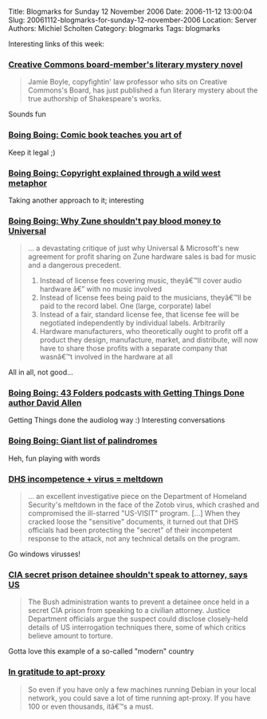 Title: Blogmarks for Sunday 12 November 2006
Date: 2006-11-12 13:00:04
Slug: 20061112-blogmarks-for-sunday-12-november-2006
Location: Server
Authors: Michiel Scholten
Category: blogmarks
Tags: blogmarks

<p>Interesting links of this week:</p>
<h3><a href="http://www.boingboing.net/2006/11/08/creative_commons_boa.html">Creative Commons board-member's literary mystery novel</a></h3>
<blockquote><p>Jamie Boyle, copyfightin' law professor who sits on Creative Commons's Board, has just published a fun literary mystery about the true authorship of Shakespeare's works.</p></blockquote>

<p>Sounds fun</p>
<h3><a href="http://www.boingboing.net/2006/11/08/comic_book_teaches_y.html">Boing Boing: Comic book teaches you art of </a></h3>
<p>Keep it legal ;)</p>
<h3><a href="http://www.boingboing.net/2006/11/08/copyright_explained_.html">Boing Boing: Copyright explained through a wild west metaphor</a></h3>
<p>Taking another approach to it; interesting</p>
<h3><a href="http://www.boingboing.net/2006/11/09/why_zune_shouldnt_pa.html">Boing Boing: Why Zune shouldn't pay blood money to Universal</a></h3>
<blockquote><p>... a devastating critique of just why Universal & Microsoft's new agreement for profit sharing on Zune hardware sales is bad for music and a dangerous precedent.</p>

<ol>
<li>Instead of license fees covering music, theyâ€™ll cover audio hardware â€” with no music involved</li>
<li>Instead of license fees being paid to the musicians, theyâ€™ll be paid to the record label. One (large, corporate) label</li>
<li>Instead of a fair, standard license fee, that license fee will be negotiated independently by individual labels. Arbitrarily</li>
<li>Hardware manufacturers, who theoretically ought to profit off a product they design, manufacture, market, and distribute, will now have to share those profits with a separate company that wasnâ€™t involved in the hardware at all</li>
</ol>
</blockquote>

<p>All in all, not good...</p>
<h3><a href="http://www.boingboing.net/2006/11/07/43_folders_podcasts_.html">Boing Boing: 43 Folders podcasts with Getting Things Done author David Allen</a></h3>
<p>Getting Things done the audiolog way :) Interesting conversations</p>
<h3><a href="http://www.boingboing.net/2006/11/07/giant_list_of_palind.html">Boing Boing: Giant list of palindromes</a></h3>
<p>Heh, fun playing with words</p>
<h3><a href="http://www.boingboing.net/2006/11/02/dhs_incompetence_vir.html">DHS incompetence + virus = meltdown</a></h3>
<blockquote><p>... an excellent investigative piece on the Department of Homeland Security's meltdown in the face of the Zotob virus, which crashed and compromised the ill-starred "US-VISIT" program. [...] When they cracked loose the "sensitive" documents, it turned out that DHS officials had been protecting the "secret" of their incompetent response to the attack, not any technical details on the program.</p></blockquote>

<p>Go windows virusses!</p>
<h3><a href="http://www.boingboing.net/2006/11/05/cia_secret_prison_de.html">CIA secret prison detainee shouldn't speak to attorney, says US</a></h3>
<blockquote><p>The Bush administration wants to prevent a detainee once held in a secret CIA prison from speaking to a civilian attorney. Justice Department officials argue the suspect could disclose closely-held details of US interrogation techniques there, some of which critics believe amount to torture.</p></blockquote>

<p>Gotta love this example of a so-called "modern" country</p>
<h3><a href="http://blog.thedebianuser.org/?p=168">In gratitude to apt-proxy</a></h3>
<blockquote><p>So even if you have only a few machines running Debian in your local network, you could save a lot of time running apt-proxy. If you have 100 or even thousands, itâ€™s a must.</p></blockquote>
